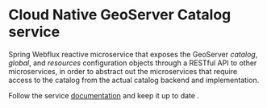 # Cloud Native GeoServer Catalog service

Spring Webflux reactive microservice that exposes the GeoServer *catalog*, *global*, and *resources* configuration
objects through a RESTful API to other microservices, in order to abstract out the microservices that require access
to the catalog from the actual catalog backend and implementation.

Follow the service [documentation](../../docs/develop/services/catalog-service.md) and keep it up to date .
